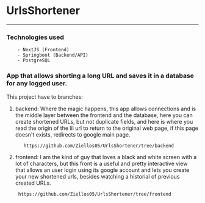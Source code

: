 # UrlsShortener

------------------------------------------------------------------------------------------------------------------------------------------------------------------------------------------------------

### Technologies used

        - NextJS (Frontend)
        - Springboot (Backend/API)
        - PostgreSQL

### App that allows shorting a long URL and saves it in a database for any logged user. 

This project have to branches:

1. backend: Where the magic happens, this app allows connections and is the middle layer between the frontend and the database, here you can create shortened URLs, but not duplicate fields, and here is where you read the origin of the lil url to return to the original web page, if this page doesn't exists, redirects to google main page.

          https://github.com/Ziellos05/UrlsShortener/tree/backend

3. frontend: I am the kind of guy that loves a black and white screen with a lot of characters, but this front is a useful and pretty interactive view that allows an user login using its google account and lets you create your new shortened urls, besides watching a historial of previous created URLs.

        https://github.com/Ziellos05/UrlsShortener/tree/frontend
